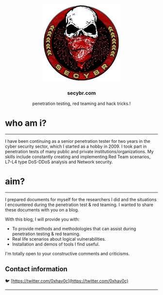 <!-- PROJECT LOGO -->
<br />
<div align="center">
  <a href="https://secybr.com">
    <img src="/assets/img/pitcures/about/skull-logo.png" alt="Logo" width="256" height="256">
  </a>

  <h3 align="center">secybr.com</h3>

  <p align="center">
    penetration testing, red teaming and hack tricks.!
  </p>
</div>

# who am i? 
---
I have been continuing as a senior penetration tester for two years in the cyber security sector, which I started as a hobby in 2009. I took part in penetration tests of many public and private institutions/organizations. My skills include constantly creating and implementing Red Team scenarios, L7-L4 type DoS-DDoS analysis and Network security.

# aim? 
---
I prepared documents for myself for the researchers I did and the situations I encountered during the penetration test & red teaming. I wanted to share these documents with you on a blog.

With this blog, I will provide you with:

- To provide methods and methodologies that can assist during penetration testing & red teaming.
- Real life scenarios about logical vulnerabilities.
- Installation and demos of tools I find useful.

I'm totally open to your constructive comments and criticisms.

## Contact information

🐦 [https://twitter.com/0xhav0c](https://twitter.com/0xhav0c)

---
